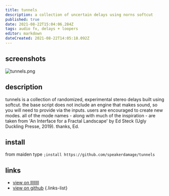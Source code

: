 ```yaml
---
title: tunnels
description: a collection of uncertain delays using norns softcut
published: true
date: 2021-08-22T15:04:06.284Z
tags: audio fx, delays + loopers
editor: markdown
dateCreated: 2021-08-22T14:05:18.092Z
---
```


## screenshots

![tunnels.png](/community/speakerdamage/tunnels.png)

## description

tunnels is a collection of randomized, experimental stereo delays built using softcut. the base script does not include an engine that makes sound, so you will need to provide via the inputs. users are encouraged to create new modes. all of the mode names - along with much of the inspiration - are taken from 'An Interface for a Fractal Landscape' by Ed Steck (Ugly Duckling Presse, 2019). thanks, Ed.

## install

from maiden type
`;install https://github.com/speakerdamage/tunnels`

## links

- [view on llllllll](https://l.llllllll.co/tunnels)
- [view on github](https://github.com/speakerdamage/tunnels)
{.links-list}
